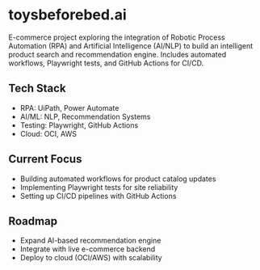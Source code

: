 # toysbeforebed.ai
E-commerce project exploring the integration of Robotic Process Automation (RPA) and Artificial Intelligence (AI/NLP) to build an intelligent product search and recommendation engine. Includes automated workflows, Playwright tests, and GitHub Actions for CI/CD.
## Tech Stack
- RPA: UiPath, Power Automate
- AI/ML: NLP, Recommendation Systems
- Testing: Playwright, GitHub Actions
- Cloud: OCI, AWS

## Current Focus
- Building automated workflows for product catalog updates
- Implementing Playwright tests for site reliability
- Setting up CI/CD pipelines with GitHub Actions

## Roadmap
- Expand AI-based recommendation engine
- Integrate with live e-commerce backend
- Deploy to cloud (OCI/AWS) with scalability
